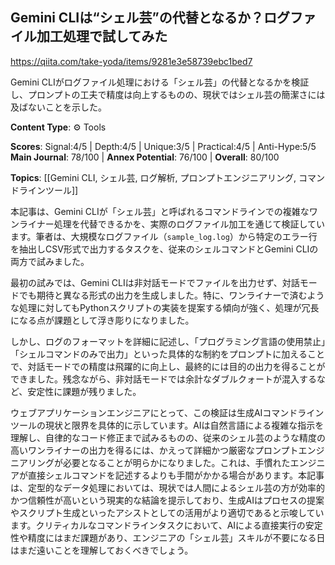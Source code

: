 ## Gemini CLIは“シェル芸”の代替となるか？ログファイル加工処理で試してみた

https://qiita.com/take-yoda/items/9281e3e58739ebc1bed7

Gemini CLIがログファイル処理における「シェル芸」の代替となるかを検証し、プロンプトの工夫で精度は向上するものの、現状ではシェル芸の簡潔さには及ばないことを示した。

**Content Type**: ⚙️ Tools

**Scores**: Signal:4/5 | Depth:4/5 | Unique:3/5 | Practical:4/5 | Anti-Hype:5/5
**Main Journal**: 78/100 | **Annex Potential**: 76/100 | **Overall**: 80/100

**Topics**: [[Gemini CLI, シェル芸, ログ解析, プロンプトエンジニアリング, コマンドラインツール]]

本記事は、Gemini CLIが「シェル芸」と呼ばれるコマンドラインでの複雑なワンライナー処理を代替できるかを、実際のログファイル加工を通じて検証しています。筆者は、大規模なログファイル（`sample_log.log`）から特定のエラー行を抽出しCSV形式で出力するタスクを、従来のシェルコマンドとGemini CLIの両方で試みました。

最初の試みでは、Gemini CLIは非対話モードでファイルを出力せず、対話モードでも期待と異なる形式の出力を生成しました。特に、ワンライナーで済むような処理に対してもPythonスクリプトの実装を提案する傾向が強く、処理が冗長になる点が課題として浮き彫りになりました。

しかし、ログのフォーマットを詳細に記述し、「プログラミング言語の使用禁止」「シェルコマンドのみで出力」といった具体的な制約をプロンプトに加えることで、対話モードでの精度は飛躍的に向上し、最終的には目的の出力を得ることができました。残念ながら、非対話モードでは余計なダブルクォートが混入するなど、安定性に課題が残りました。

ウェブアプリケーションエンジニアにとって、この検証は生成AIコマンドラインツールの現状と限界を具体的に示しています。AIは自然言語による複雑な指示を理解し、自律的なコード修正まで試みるものの、従来のシェル芸のような精度の高いワンライナーの出力を得るには、かえって詳細かつ厳密なプロンプトエンジニアリングが必要となることが明らかになりました。これは、手慣れたエンジニアが直接シェルコマンドを記述するよりも手間がかかる場合があります。本記事は、定型的なデータ処理においては、現状では人間によるシェル芸の方が効率的かつ信頼性が高いという現実的な結論を提示しており、生成AIはプロセスの提案やスクリプト生成といったアシストとしての活用がより適切であると示唆しています。クリティカルなコマンドラインタスクにおいて、AIによる直接実行の安定性や精度にはまだ課題があり、エンジニアの「シェル芸」スキルが不要になる日はまだ遠いことを理解しておくべきでしょう。